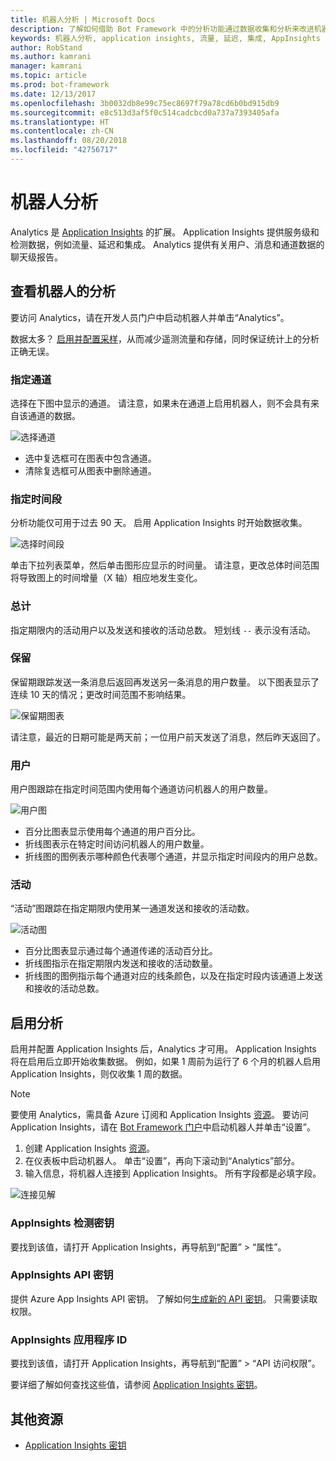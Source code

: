 ```yaml
---
title: 机器人分析 | Microsoft Docs
description: 了解如何借助 Bot Framework 中的分析功能通过数据收集和分析来改进机器人。
keywords: 机器人分析, application insights, 流量, 延迟, 集成, AppInsights
author: RobStand
ms.author: kamrani
manager: kamrani
ms.topic: article
ms.prod: bot-framework
ms.date: 12/13/2017
ms.openlocfilehash: 3b0032db8e99c75ec8697f79a78cd6b0bd915db9
ms.sourcegitcommit: e8c513d3af5f0c514cadcbcd0a737a7393405afa
ms.translationtype: HT
ms.contentlocale: zh-CN
ms.lasthandoff: 08/20/2018
ms.locfileid: "42756717"
---
```

# <a name="bot-analytics"></a>机器人分析
Analytics 是 [Application Insights](/azure/application-insights/app-insights-analytics) 的扩展。 Application Insights 提供服务级和检测数据，例如流量、延迟和集成。 Analytics 提供有关用户、消息和通道数据的聊天级报告。

## <a name="view-analytics-for-a-bot"></a>查看机器人的分析
要访问 Analytics，请在开发人员门户中启动机器人并单击“Analytics”。

数据太多？ [启用并配置采样](/azure/application-insights/app-insights-sampling)，从而减少遥测流量和存储，同时保证统计上的分析正确无误。 

### <a name="specify-channel"></a>指定通道
选择在下图中显示的通道。 请注意，如果未在通道上启用机器人，则不会具有来自该通道的数据。

![选择通道](~/media/analytics-channels.png)

* 选中复选框可在图表中包含通道。
* 清除复选框可从图表中删除通道。

### <a name="specify-time-period"></a>指定时间段
分析功能仅可用于过去 90 天。 启用 Application Insights 时开始数据收集。

![选择时间段](~/media/analytics-timepick.png)

单击下拉列表菜单，然后单击图形应显示的时间量。
请注意，更改总体时间范围将导致图上的时间增量（X 轴）相应地发生变化。

### <a name="grand-totals"></a>总计
指定期限内的活动用户以及发送和接收的活动总数。
短划线 `--` 表示没有活动。

### <a name="retention"></a>保留
保留期跟踪发送一条消息后返回再发送另一条消息的用户数量。
以下图表显示了连续 10 天的情况；更改时间范围不影响结果。

![保留期图表](~/media/analytics-retention.png)

请注意，最近的日期可能是两天前；一位用户前天发送了消息，然后昨天返回了。

### <a name="user"></a>用户
用户图跟踪在指定时间范围内使用每个通道访问机器人的用户数量。

![用户图](~/media/analytics-users.png)

* 百分比图表显示使用每个通道的用户百分比。
* 折线图表示在特定时间访问机器人的用户数量。
* 折线图的图例表示哪种颜色代表哪个通道，并显示指定时间段内的用户总数。

### <a name="activities"></a>活动
“活动”图跟踪在指定期限内使用某一通道发送和接收的活动数。

![活动图](~/media/analytics-activities.png)

* 百分比图表显示通过每个通道传递的活动百分比。
* 折线图指示在指定期限内发送和接收的活动数量。
* 折线图的图例指示每个通道对应的线条颜色，以及在指定时段内该通道上发送和接收的活动总数。 

## <a name="enable-analytics"></a>启用分析
启用并配置 Application Insights 后，Analytics 才可用。 Application Insights 将在启用后立即开始收集数据。 例如，如果 1 周前为运行了 6 个月的机器人启用 Application Insights，则仅收集 1 周的数据。
> [!NOTE]
> 要使用 Analytics，需具备 Azure 订阅和 Application Insights [资源](/azure/application-insights/app-insights-create-new-resource)。
要访问 Application Insights，请在 [Bot Framework 门户](https://dev.botframework.com/)中启动机器人并单击“设置”。

1. 创建 Application Insights [资源](/azure/application-insights/app-insights-create-new-resource)。
2. 在仪表板中启动机器人。 单击“设置”，再向下滚动到“Analytics”部分。
3. 输入信息，将机器人连接到 Application Insights。 所有字段都是必填字段。

![连接见解](~/media/analytics-enable.png)

### <a name="appinsights-instrumentation-key"></a>AppInsights 检测密钥
要找到该值，请打开 Application Insights，再导航到“配置” > “属性”。

### <a name="appinsights-api-key"></a>AppInsights API 密钥
提供 Azure App Insights API 密钥。 了解如何[生成新的 API 密钥](https://dev.applicationinsights.io/documentation/Authorization/API-key-and-App-ID)。 只需要读取权限。

### <a name="appinsights-application-id"></a>AppInsights 应用程序 ID
要找到该值，请打开 Application Insights，再导航到“配置” > “API 访问权限”。

要详细了解如何查找这些值，请参阅 [Application Insights 密钥](~/bot-service-resources-app-insights-keys.md)。

## <a name="additional-resources"></a>其他资源
* [Application Insights 密钥](~/bot-service-resources-app-insights-keys.md)